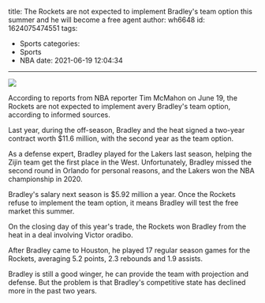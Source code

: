 title: The Rockets are not expected to implement Bradley's team option this summer and he will become a free agent
author: wh6648
id: 1624075474551
tags: 
- Sports
categories: 
- Sports
- NBA
date: 2021-06-19 12:04:34
---
![](https://p7.itc.cn/q_70/images01/20210619/ec365782f675421d9551f8f065898e20.jpeg)


According to reports from NBA reporter Tim McMahon on June 19, the Rockets are not expected to implement avery Bradley's team option, according to informed sources.

Last year, during the off-season, Bradley and the heat signed a two-year contract worth $11.6 million, with the second year as the team option.

As a defense expert, Bradley played for the Lakers last season, helping the Zijin team get the first place in the West. Unfortunately, Bradley missed the second round in Orlando for personal reasons, and the Lakers won the NBA championship in 2020.

Bradley's salary next season is $5.92 million a year. Once the Rockets refuse to implement the team option, it means Bradley will test the free market this summer.

On the closing day of this year's trade, the Rockets won Bradley from the heat in a deal involving Victor oradibo.

After Bradley came to Houston, he played 17 regular season games for the Rockets, averaging 5.2 points, 2.3 rebounds and 1.9 assists.

Bradley is still a good winger, he can provide the team with projection and defense. But the problem is that Bradley's competitive state has declined more in the past two years.

